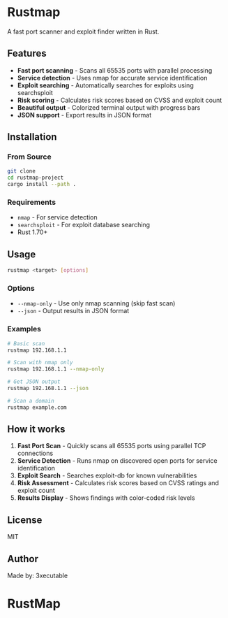 # Rustmap

A fast port scanner and exploit finder written in Rust.

## Features

- **Fast port scanning** - Scans all 65535 ports with parallel processing
- **Service detection** - Uses nmap for accurate service identification  
- **Exploit searching** - Automatically searches for exploits using searchsploit
- **Risk scoring** - Calculates risk scores based on CVSS and exploit count
- **Beautiful output** - Colorized terminal output with progress bars
- **JSON support** - Export results in JSON format

## Installation

### From Source
```bash
git clone 
cd rustmap-project
cargo install --path .
```

### Requirements
- `nmap` - For service detection
- `searchsploit` - For exploit database searching
- Rust 1.70+

## Usage

```bash
rustmap <target> [options]
```

### Options
- `--nmap-only` - Use only nmap scanning (skip fast scan)
- `--json` - Output results in JSON format

### Examples

```bash
# Basic scan
rustmap 192.168.1.1

# Scan with nmap only
rustmap 192.168.1.1 --nmap-only

# Get JSON output
rustmap 192.168.1.1 --json

# Scan a domain
rustmap example.com
```

## How it works

1. **Fast Port Scan** - Quickly scans all 65535 ports using parallel TCP connections
2. **Service Detection** - Runs nmap on discovered open ports for service identification
3. **Exploit Search** - Searches exploit-db for known vulnerabilities
4. **Risk Assessment** - Calculates risk scores based on CVSS ratings and exploit count
5. **Results Display** - Shows findings with color-coded risk levels

## License

MIT

## Author

Made by: 3xecutable
# RustMap
